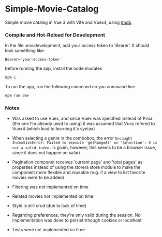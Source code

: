 # Simple-Movie-Catalog

Simple movie catalog in Vue 3 with Vite and Vuex4, using [tmdb](https://developer.themoviedb.org/).

### Compile and Hot-Reload for Development

In the file .env.development, add your access token to 'Bearer'. It should look something like:
```
Bearer='your-access-token'
```

before running the app, install the node modules
```sh
npm i
```

To run the app, run the following command on you command line
```sh
npm run dev
```

### Notes

- Was asked to use Vuex, and since Vuex was specified instead of Pinia (the one I'm already used to using) it was assumed that Vuez refered to Vuex4 (which lead to learning it's syntax)

- When selecting a genre in the combobox, the error ```Uncaught IndexSizeError: Failed to execute 'getRangeAt' on 'Selection': 0 is not a valid index.``` is given, however, this seems to be a browser issue, since it does not happen on safari

- Pagination componet receives 'current page' and 'total pages' as properties instead of using the store/a store module to make the component more flexible and reusable (e.g. if a view to list favorite movies were to be added)

- Filtering was not implemented on time

- Related movies not implemented on time

- Style is still crud (due to lack of time)

- Regarding preferences, they're only valid during the session. No implementation was done to persist trhough cookies or localhost

- Tests were not implemented on time


